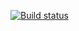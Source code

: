 [![Build status](https://ci.appveyor.com/api/projects/status/kfnj9jcjoe1g8hev/branch/master?svg=true)](https://ci.appveyor.com/project/Tima02121991/testweb/branch/master)
